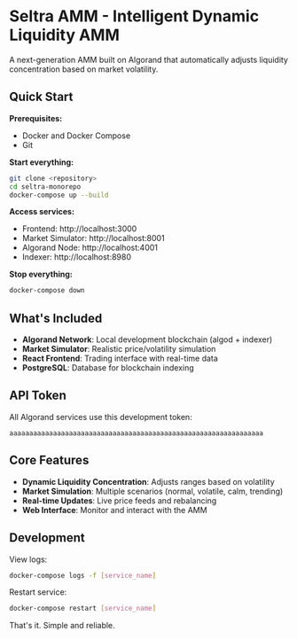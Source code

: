 # Seltra AMM - Intelligent Dynamic Liquidity AMM

A next-generation AMM built on Algorand that automatically adjusts liquidity concentration based on market volatility.

## Quick Start

**Prerequisites:**
- Docker and Docker Compose
- Git

**Start everything:**
```bash
git clone <repository>
cd seltra-monorepo
docker-compose up --build
```

**Access services:**
- Frontend: http://localhost:3000
- Market Simulator: http://localhost:8001
- Algorand Node: http://localhost:4001
- Indexer: http://localhost:8980

**Stop everything:**
```bash
docker-compose down
```

## What's Included

- **Algorand Network**: Local development blockchain (algod + indexer)
- **Market Simulator**: Realistic price/volatility simulation
- **React Frontend**: Trading interface with real-time data
- **PostgreSQL**: Database for blockchain indexing

## API Token

All Algorand services use this development token:
```
aaaaaaaaaaaaaaaaaaaaaaaaaaaaaaaaaaaaaaaaaaaaaaaaaaaaaaaaaaaaaaaa
```

## Core Features

- **Dynamic Liquidity Concentration**: Adjusts ranges based on volatility
- **Market Simulation**: Multiple scenarios (normal, volatile, calm, trending)
- **Real-time Updates**: Live price feeds and rebalancing
- **Web Interface**: Monitor and interact with the AMM

## Development

View logs:
```bash
docker-compose logs -f [service_name]
```

Restart service:
```bash
docker-compose restart [service_name]
```

That's it. Simple and reliable.